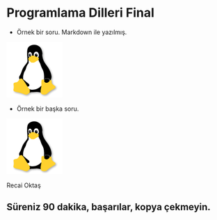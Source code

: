 # Programlama Dilleri Final
- Örnek bir soru.  Markdown ile yazılmış.

![foo](_includes/q/media/foo.png)

- Örnek bir başka soru.

![foo](_includes/q/media/foo.png)


Recai Oktaş

## Süreniz 90 dakika, başarılar, kopya çekmeyin.
